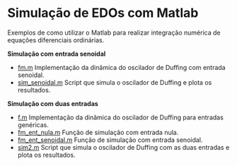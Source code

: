 Simulação de EDOs com Matlab
============================

Exemplos de como utilizar o Matlab para realizar integração numérica de equações
diferenciais ordinárias. 

**Simulação com entrada senoidal**

* [fm.m] Implementação da dinâmica do oscilador de Duffing com entrada senoidal.
* [sim_senoidal.m] Script que simula o oscilador de Duffing e plota os resultados.

**Simulação com duas entradas**

* [f.m] Implementação da dinâmica do oscilador de Duffing para entradas genéricas.
* [fm_ent_nula.m] Função de simulação com entrada nula.
* [fm_ent_senoidal.m] Função de simulação com entrada senoidal.
* [sim2.m] Script que simula o oscilador de Duffing com as duas entradas e plota 
  os resultados.

[fm.m]: fm.m
[sim_senoidal.m]: sim_senoidal.m

[f.m]: f.m
[fm_ent_nula.m]: fm_ent_nula.m
[fm_ent_senoidal.m]: fm_ent_senoidal.m
[sim2.m]: sim2.m

